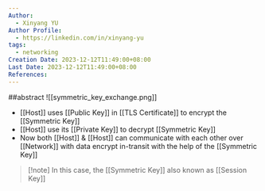 ```yaml
---
Author:
  - Xinyang YU
Author Profile:
  - https://linkedin.com/in/xinyang-yu
tags:
  - networking
Creation Date: 2023-12-12T11:49:00+08:00
Last Date: 2023-12-12T11:49:00+08:00
References:
---
```

##abstract
![[symmetric_key_exchange.png]]
- [[Host]] uses [[Public Key]] in [[TLS Certificate]] to encrypt the [[Symmetric Key]]
- [[Host]] use its [[Private Key]] to decrypt [[Symmetric Key]]
- Now both [[Host]] & [[Host]] can communicate with each other over [[Network]] with data encrypt in-transit with the help of the [[Symmetric Key]]

>[!note] In this case, the [[Symmetric Key]] also known as [[Session Key]]